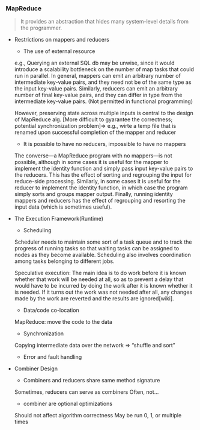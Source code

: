 ### MapReduce
> It provides an abstraction that hides many system-level details from the programmer.

- Restrictions on mappers and reducers

    - The use of external resource

   e.g., Querying an external SQL db may be unwise, since it would introduce a scalability bottleneck on the number of map tasks that could run in parallel. In general, mappers can emit an arbitrary number of intermediate key-value pairs, and they need not be of the same type as the input key-value pairs. Similarly, reducers can emit an arbitrary number of final key-value pairs, and they can differ in type from the intermediate key-value pairs. (Not permitted in functional programming)
   
   However, preserving state across multiple inputs is central to the design of MapReduce alg. [More difficult to gyarantee the correctness; potential synchronization problem]=> e.g., wirte a temp file that is renamed upon successful completion of the mapper and reducer

    - It is possible to have no reducers, impossible to have no mappers
    
   The converse—a MapReduce program with no mappers—is not possible, although in some cases it is useful for the mapper to implement the identity function and simply pass input key-value pairs to the reducers. This has the effect of sorting and regrouping the input for reduce-side processing. Similarly, in some cases it is useful for the reducer to implement the identity function, in which case the program simply sorts and groups mapper output. Finally, running identity mappers and reducers has the effect of regrouping and resorting the input data (which is sometimes useful).

- The Execution Framework(Runtime)

    - Scheduling
    
   Scheduler needs to maintain some sort of a task queue and to track the progress of running tasks so that waiting tasks can be assigned to nodes as they become available. Scheduling also involves coordination among tasks belonging to different jobs.
   
   Speculative execution: The main idea is to do work before it is known whether that work will be needed at all, so as to prevent a delay that would have to be incurred by doing the work after it is known whether it is needed. If it turns out the work was not needed after all, any changes made by the work are reverted and the results are ignored[wiki].

    - Data/code co-location
   
   MapReduce: move the code to the data

    - Synchronization
   
   Copying intermediate data over the network => “shuffle and sort”

    - Error and fault handling

- Combiner Design

    - Combiners and reducers share same method signature
    
   Sometimes, reducers can serve as combiners
   Often, not…
    - combiner are optional optimizations
    
   Should not affect algorithm correctness
   May be run 0, 1, or multiple times
